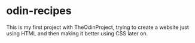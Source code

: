# odin-recipes

This is my first project with TheOdinProject, trying to create a website just using HTML and then making it better using CSS later on.